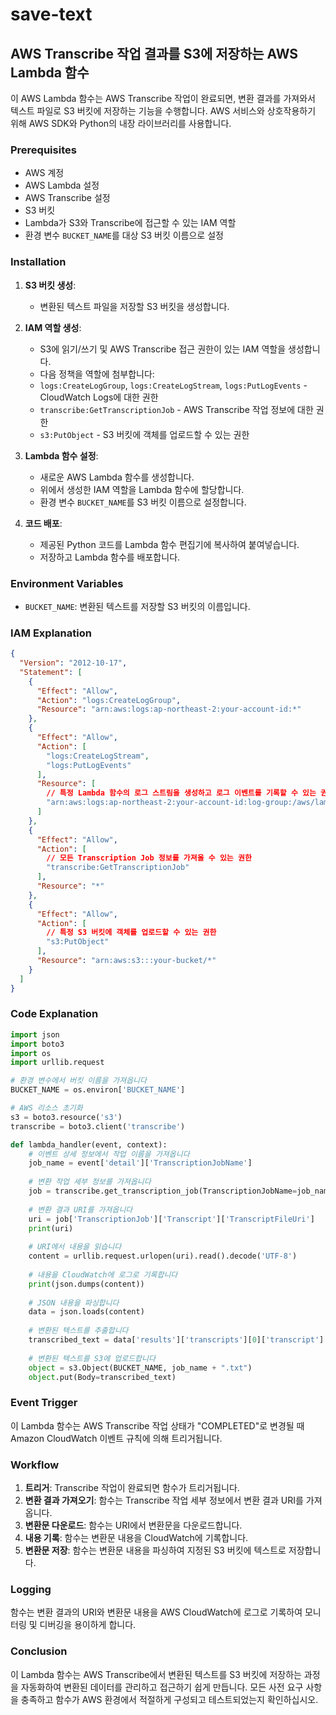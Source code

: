 # save-text

## AWS Transcribe 작업 결과를 S3에 저장하는 AWS Lambda 함수

이 AWS Lambda 함수는 AWS Transcribe 작업이 완료되면, 변환 결과를 가져와서 텍스트 파일로 S3 버킷에 저장하는 기능을 수행합니다. AWS 서비스와 상호작용하기 위해 AWS SDK와 Python의 내장 라이브러리를 사용합니다.

### Prerequisites

- AWS 계정
- AWS Lambda 설정
- AWS Transcribe 설정
- S3 버킷
- Lambda가 S3와 Transcribe에 접근할 수 있는 IAM 역할
- 환경 변수 `BUCKET_NAME`를 대상 S3 버킷 이름으로 설정

### Installation

1. **S3 버킷 생성**:
    - 변환된 텍스트 파일을 저장할 S3 버킷을 생성합니다.

2. **IAM 역할 생성**:
    - S3에 읽기/쓰기 및 AWS Transcribe 접근 권한이 있는 IAM 역할을 생성합니다.
   - 다음 정책을 역할에 첨부합니다:
   - `logs:CreateLogGroup`, `logs:CreateLogStream`, `logs:PutLogEvents` - CloudWatch Logs에 대한 권한
   - `transcribe:GetTranscriptionJob` - AWS Transcribe 작업 정보에 대한 권한
   - `s3:PutObject` - S3 버킷에 객체를 업로드할 수 있는 권한

3. **Lambda 함수 설정**:
    - 새로운 AWS Lambda 함수를 생성합니다.
    - 위에서 생성한 IAM 역할을 Lambda 함수에 할당합니다.
    - 환경 변수 `BUCKET_NAME`를 S3 버킷 이름으로 설정합니다.

4. **코드 배포**:
    - 제공된 Python 코드를 Lambda 함수 편집기에 복사하여 붙여넣습니다.
    - 저장하고 Lambda 함수를 배포합니다.

### Environment Variables

- `BUCKET_NAME`: 변환된 텍스트를 저장할 S3 버킷의 이름입니다.

### IAM Explanation

```json
{
  "Version": "2012-10-17",
  "Statement": [
    {
      "Effect": "Allow",
      "Action": "logs:CreateLogGroup",
      "Resource": "arn:aws:logs:ap-northeast-2:your-account-id:*"
    },
    {
      "Effect": "Allow",
      "Action": [
        "logs:CreateLogStream",
        "logs:PutLogEvents"
      ],
      "Resource": [
        // 특정 Lambda 함수의 로그 스트림을 생성하고 로그 이벤트를 기록할 수 있는 권한
        "arn:aws:logs:ap-northeast-2:your-account-id:log-group:/aws/lambda/this-lambda-function:*"
      ]
    },
    {
      "Effect": "Allow",
      "Action": [
        // 모든 Transcription Job 정보를 가져올 수 있는 권한
        "transcribe:GetTranscriptionJob"
      ],
      "Resource": "*"
    },
    {
      "Effect": "Allow",
      "Action": [
        // 특정 S3 버킷에 객체를 업로드할 수 있는 권한
        "s3:PutObject"
      ],
      "Resource": "arn:aws:s3:::your-bucket/*"
    }
  ]
}
```

### Code Explanation

```python
import json
import boto3
import os
import urllib.request

# 환경 변수에서 버킷 이름을 가져옵니다
BUCKET_NAME = os.environ['BUCKET_NAME']

# AWS 리소스 초기화
s3 = boto3.resource('s3')
transcribe = boto3.client('transcribe')

def lambda_handler(event, context):
    # 이벤트 상세 정보에서 작업 이름을 가져옵니다
    job_name = event['detail']['TranscriptionJobName']
    
    # 변환 작업 세부 정보를 가져옵니다
    job = transcribe.get_transcription_job(TranscriptionJobName=job_name)
    
    # 변환 결과 URI를 가져옵니다
    uri = job['TranscriptionJob']['Transcript']['TranscriptFileUri']
    print(uri)
    
    # URI에서 내용을 읽습니다
    content = urllib.request.urlopen(uri).read().decode('UTF-8')
    
    # 내용을 CloudWatch에 로그로 기록합니다
    print(json.dumps(content))
    
    # JSON 내용을 파싱합니다
    data = json.loads(content)
    
    # 변환된 텍스트를 추출합니다
    transcribed_text = data['results']['transcripts'][0]['transcript']
    
    # 변환된 텍스트를 S3에 업로드합니다
    object = s3.Object(BUCKET_NAME, job_name + ".txt")
    object.put(Body=transcribed_text)
```

### Event Trigger

이 Lambda 함수는 AWS Transcribe 작업 상태가 "COMPLETED"로 변경될 때 Amazon CloudWatch 이벤트 규칙에 의해 트리거됩니다.

### Workflow

1. **트리거**: Transcribe 작업이 완료되면 함수가 트리거됩니다.
2. **변환 결과 가져오기**: 함수는 Transcribe 작업 세부 정보에서 변환 결과 URI를 가져옵니다.
3. **변환문 다운로드**: 함수는 URI에서 변환문을 다운로드합니다.
4. **내용 기록**: 함수는 변환문 내용을 CloudWatch에 기록합니다.
5. **변환문 저장**: 함수는 변환문 내용을 파싱하여 지정된 S3 버킷에 텍스트로 저장합니다.

### Logging

함수는 변환 결과의 URI와 변환문 내용을 AWS CloudWatch에 로그로 기록하여 모니터링 및 디버깅을 용이하게 합니다.

### Conclusion

이 Lambda 함수는 AWS Transcribe에서 변환된 텍스트를 S3 버킷에 저장하는 과정을 자동화하여 변환된 데이터를 관리하고 접근하기 쉽게 만듭니다. 모든 사전 요구 사항을 충족하고 함수가 AWS 환경에서 적절하게 구성되고 테스트되었는지 확인하십시오.